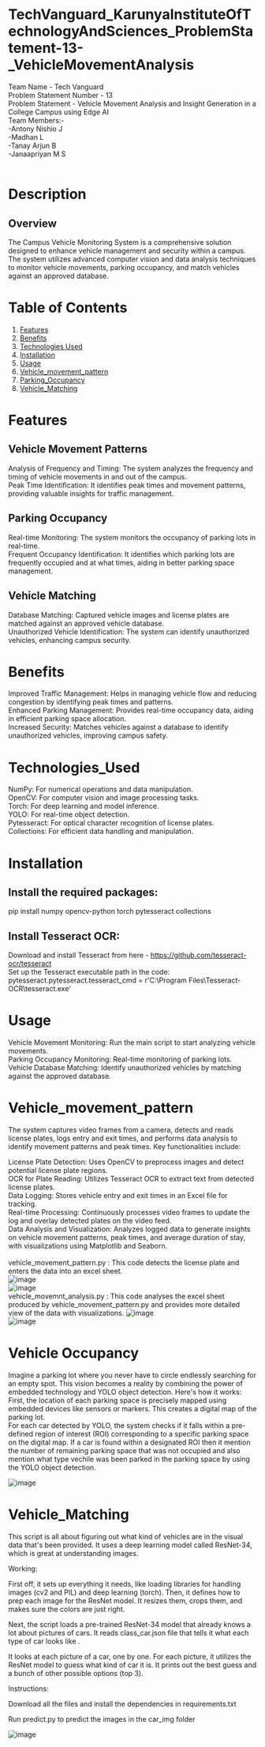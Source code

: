 # TechVanguard_KarunyaInstituteOfTechnologyAndSciences_ProblemStatement-13-_VehicleMovementAnalysis <br/>
Team Name - Tech Vanguard<br/>
Problem Statement Number - 13<br/>
Problem Statement - Vehicle Movement Analysis and Insight Generation in a College Campus using Edge AI <br/>
Team Members:-<br/>
-Antony Nishio J<br/>
-Madhan L<br/>
-Tanay Arjun B<br/>
-Janaapriyan M S<br/>
<br/>

# Description<br/>
## Overview <br/>
The Campus Vehicle Monitoring System is a comprehensive solution designed to enhance vehicle management and security within a campus. The system utilizes advanced computer vision and data analysis techniques to monitor vehicle movements, parking occupancy, and match vehicles against an approved database.<br/>
# Table of Contents
1. [Features](#Features)
2. [Benefits](#Benefits)
3. [Technologies Used](#Technologies_Used)
4. [Installation](#installation)
5. [Usage](#usage)
6. [Vehicle_movement_pattern](#Vehicle_movement_pattern)
7. [Parking_Occupancy](#Parking_Occupancy)
8. [Vehicle_Matching](#Vehicle_Matching)

# Features<br/>
## Vehicle Movement Patterns <br/>
Analysis of Frequency and Timing: The system analyzes the frequency and timing of vehicle movements in and out of the campus.<br/>
Peak Time Identification: It identifies peak times and movement patterns, providing valuable insights for traffic management.<br/>
## Parking Occupancy <br/>
Real-time Monitoring: The system monitors the occupancy of parking lots in real-time.<br/>
Frequent Occupancy Identification: It identifies which parking lots are frequently occupied and at what times, aiding in better parking space management.<br/>
## Vehicle Matching <br/>
Database Matching: Captured vehicle images and license plates are matched against an approved vehicle database.<br/>
Unauthorized Vehicle Identification: The system can identify unauthorized vehicles, enhancing campus security.<br/>
# Benefits<br/>
Improved Traffic Management: Helps in managing vehicle flow and reducing congestion by identifying peak times and patterns.<br/>
Enhanced Parking Management: Provides real-time occupancy data, aiding in efficient parking space allocation.<br/>
Increased Security: Matches vehicles against a database to identify unauthorized vehicles, improving campus safety.<br/>
# Technologies_Used<br/>
NumPy: For numerical operations and data manipulation.<br/>
OpenCV: For computer vision and image processing tasks.<br/>
Torch: For deep learning and model inference.<br/>
YOLO: For real-time object detection.<br/>
Pytesseract: For optical character recognition of license plates.<br/>
Collections: For efficient data handling and manipulation.<br/>

# Installation<br/>
## Install the required packages:<br/>
pip install numpy opencv-python torch pytesseract collections<br/>
## Install Tesseract OCR:<br/>
Download and install Tesseract from here - https://github.com/tesseract-ocr/tesseract<br/>
Set up the Tesseract executable path in the code: pytesseract.pytesseract.tesseract_cmd = r'C:\Program Files\Tesseract-OCR\tesseract.exe'
<br/>
# Usage<br/>
Vehicle Movement Monitoring: Run the main script to start analyzing vehicle movements.<br/>
Parking Occupancy Monitoring: Real-time monitoring of parking lots.<br/>
Vehicle Database Matching: Identify unauthorized vehicles by matching against the approved database.<br/>

# Vehicle_movement_pattern<br/>
The system captures video frames from a camera, detects and reads license plates, logs entry and exit times, and performs data analysis to identify movement patterns and peak times. Key functionalities include:<br/>

License Plate Detection: Uses OpenCV to preprocess images and detect potential license plate regions.<br/>
OCR for Plate Reading: Utilizes Tesseract OCR to extract text from detected license plates.<br/>
Data Logging: Stores vehicle entry and exit times in an Excel file for tracking.<br/>
Real-time Processing: Continuously processes video frames to update the log and overlay detected plates on the video feed.<br/>
Data Analysis and Visualization: Analyzes logged data to generate insights on vehicle movement patterns, peak times, and average duration of stay, with visualizations using Matplotlib and Seaborn.<br/>
<br/>
vehicle_movement_pattern.py : This code detects the license plate and enters the data into an excel sheet.<br/>
![image](https://github.com/AntonyNishio/TechVanguard_KarunyaInstituteOfTechnologyAndSciences_ProblemStatement-13-_VehicleMovementAnalysis/assets/110011339/f2bf81a9-bc49-484c-b8f4-4aaa11dc8399)
<br/>
![image](https://github.com/AntonyNishio/TechVanguard_KarunyaInstituteOfTechnologyAndSciences_ProblemStatement-13-_VehicleMovementAnalysis/assets/110011339/2f4557c9-95b9-4c48-b02b-396ca5a2f74d)
<br/>
vehicle_movemnt_analysis.py : This code analyses the excel sheet produced by vehicle_movement_pattern.py and provides more detailed view of the data with visualizations.
![image](https://github.com/AntonyNishio/TechVanguard_KarunyaInstituteOfTechnologyAndSciences_ProblemStatement-13-_VehicleMovementAnalysis/assets/110011339/63e9f46d-1da9-4f05-9be5-ccc10adcadee)
<br/>
![image](https://github.com/AntonyNishio/TechVanguard_KarunyaInstituteOfTechnologyAndSciences_ProblemStatement-13-_VehicleMovementAnalysis/assets/110011339/bdfca5dc-e992-400b-ad6a-bbbe376dfd1b)

# Vehicle Occupancy <br/>
Imagine a parking lot where you never have to circle endlessly searching for an empty spot. This vision becomes a reality by combining the power of embedded technology and YOLO object detection. Here's how it works:
    First, the location of each parking space is precisely mapped using embedded devices like sensors or markers. This creates a digital map of the parking lot.<br/>
    For each car detected by YOLO, the system checks if it falls within a pre-defined region of interest (ROI) corresponding to a specific parking space on the digital map. If a car is found within a designated ROI then it mention the number of remaining parking space that was not occupied and also mention what type vechile was been parked in the parking space by using the YOLO object detection.<br>
    
![image](https://github.com/user-attachments/assets/ad0cfbab-8c3b-489e-b5bb-be1a9ab3cd11)


# Vehicle_Matching <br/>
This script is all about figuring out what kind of vehicles are in the visual data that's been provided. It uses a deep learning model called ResNet-34, which is great at understanding images.

Working:

First off, it sets up everything it needs, like loading libraries for handling images (cv2 and PIL) and deep learning (torch). Then, it defines how to prep each image for the ResNet model. It resizes them, crops them, and makes sure the colors are just right.
    
Next, the script loads a pre-trained ResNet-34 model that already knows a lot about pictures of cars. It reads class_car.json file that tells it what each type of car looks like .

It looks at each picture of a car, one by one. For each picture, it utilizes the ResNet model to guess what kind of car it is. It prints out the best guess and a bunch of other possible options (top 3).

Instructions:

Download all the files and install the dependencies in requirements.txt

Run predict.py to predict the images in the car_img folder

![image](https://github.com/user-attachments/assets/28e48715-fa0c-44a3-a21d-b587e7417cb7)
